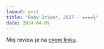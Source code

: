 ```yaml
---
layout: post
title: "Baby Driver, 2017 - ★★★★½"
date: 2024-04-05
---
```


Moj review je na [ovom linku](https://letterboxd.com/pavlesap/film/baby-driver/1/).
